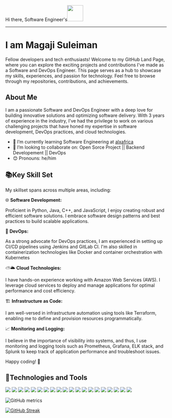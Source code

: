 Hi there, Software Engineer's<img src="https://raw.githubusercontent.com/MartinHeinz/MartinHeinz/master/wave.gif" width="50px">



<!-- ![vins-aws-ecr](https://user-images.githubusercontent.com/64049432/203648913-38af64b1-2761-4a04-919d-aeb567935a47.gif =250x250) -->

<hr>
<h1>I am Magaji Suleiman </h1>
Fellow developers and tech enthusiasts! Welcome to my GitHub Land Page, where you can explore the exciting projects and contributions I've made as a Software and DevOps Engineer. This page serves as a hub to showcase my skills, experiences, and passion for technology. Feel free to browse through my repositories, contributions, and achievements.

## About Me
I am a passionate Software and DevOps Engineer with a deep love for building innovative solutions and optimizing software delivery. With 3 years of experience in the industry, I've had the privilege to work on various challenging projects that have honed my expertise in software development, DevOps practices, and cloud technologies.

- 🌱 I’m currently learning Software Engineering at <a href="https://www.alxafrica.com/">alxafrica</a> 
- 👯 I’m looking to collaborate on: Open Sorce Project || Backend Developement || DevOps
- 😊 Pronouns: he/him

## 📚Key Skill Set
My skillset spans across multiple areas, including:
  <p>
  🌐 <b>Software Development:</b> 
    <p>Proficient in Python, Java, C++, and JavaScript, I enjoy creating robust and efficient software solutions. I embrace software design patterns and      best practices to build scalable applications.</p>
  </p>
  <p>
  🔄 <b>DevOps:</b> 
    <p>As a strong advocate for DevOps practices, I am experienced in setting up CI/CD pipelines using Jenkins and GitLab CI. I'm also skilled in containerization technologies like Docker and container orchestration with Kubernetes</p>
  </p>
  <p>
 ⛅🌥️ <b>Cloud Technologies:</b> 
    <p>I have hands-on experience working with Amazon Web Services (AWS). I leverage cloud services to deploy and manage applications for optimal performance and cost efficiency.</p>
  </p>
  <p>
  🏗️ <b>Infrastructure as Code:</b> 
     <p>I am well-versed in infrastructure automation using tools like Terraform, enabling me to define and provision resources programmatically.</p>
  </p>
  <p>
  📈 <b>Monitoring and Logging:</b>
    <p>I believe in the importance of visibility into systems, and thus, I use monitoring and logging tools such as Prometheus, Grafana, ELK stack, and Splunk to keep track of application performance and troubleshoot issues.</p>
  </p>

Happy coding! 🚀


## 🔧Technologies and Tools
![](https://img.shields.io/badge/Cloud-AWS-informational?style=flat&logo=amazon-aws&logoColor=white&color=2bbc8a)
![](https://img.shields.io/badge/IAC-AWSCloudFormation-informational?style=flat&logo=amazon-aws&logoColor=white&color=2bbc8a)
![](https://img.shields.io/badge/Code-NodeJS-informational?style=flat&logo=node.js&logoColor=white&color=2bbc8a)
![](https://img.shields.io/badge/Metric_Dashboard-Grafana-informational?style=flat&logo=grafana&logoColor=white&color=2bbc8a)
![](https://img.shields.io/badge/VCS-Git-informational?style=flat&logo=git&logoColor=white&color=2bbc8a)
![](https://img.shields.io/badge/Code-VanillaJS-informational?style=flat&logo=javascript&logoColor=white&color=2bbc8a)
![](https://img.shields.io/badge/Hub-Github-informational?style=flat&logo=github&logoColor=white&color=2bbc8a)
![](https://img.shields.io/badge/OS-Linux-informational?style=flat&logo=linux&logoColor=white&color=2bbc8a)
![](https://img.shields.io/badge/Reverse_Proxy/Web_Server-Nginx-informational?style=flat&logo=nginx&logoColor=white&color=2bbc8a)
![](https://img.shields.io/badge/Reverse_Proxy/Web_Server-Apache-informational?style=flat&logo=apache&logoColor=white&color=2bbc8a)
![](https://img.shields.io/badge/Container_Runtime-Docker-informational?style=flat&logo=docker&logoColor=white&color=2bbc8a)
![](https://img.shields.io/badge/Shell-Bash-informational?style=flat&logo=gnu-bash&logoColor=white&color=2bbc8a)
![](https://img.shields.io/badge/IaC-Terraform-informational?style=flat&logo=terraform&logoColor=white&color=2bbc8a)
![](https://img.shields.io/badge/CI/CD-Jenkins-informational?style=flat&logo=jenkins&logoColor=white&color=2bbc8a)
![](https://img.shields.io/badge/CI/CD-CircleCI-informational?style=flat&logo=circleci&logoColor=white&color=2bbc8a)
![](https://img.shields.io/badge/Configuration_Management-Ansible-informational?style=flat&logo=ansible&logoColor=white&color=2bbc8a)
![](https://img.shields.io/badge/Code-Python-informational?style=flat&logo=python&logoColor=white&color=2bbc8a)
![](https://img.shields.io/badge/Monitoring-Prometheus-informational?style=flat&logo=prometheus&logoColor=white&color=2bbc8a)
![](https://img.shields.io/badge/Ordchestration_Tool-Kubernetes-informational?style=flat&logo=kubernetes&logoColor=white&color=2bbc8a)
![](https://img.shields.io/badge/Linux-Ubuntu-informational?style=flat&logo=ubuntu&logoColor=white&color=2bbc8a)


![GitHub metrics](https://camo.githubusercontent.com/df87f48713e9031fa78e7d60e452addd6a731a314a7e22344e8b377f55033b3e/68747470733a2f2f6d6574726963732e6c65636f712e696f2f6d6167616a6973756c65696d616e)  

[![GitHub Streak](https://github-readme-streak-stats.herokuapp.com?user=magajisuleiman&theme=tokyonight-duo&hide_border=true)](https://git.io/streak-stats)


